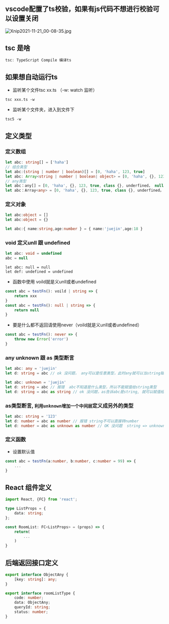 <!--
 * @Author: guokai05
 * @Date: 2021-11-22 17:38:49
 * @LastEditors: guokai05
 * @LastEditTime: 2021-11-22 17:38:49
-->
## vscode配置了ts校验，如果有js代码不想进行校验可以设置关闭

![Xnip2021-11-21_00-08-35.jpg](https://p3-juejin.byteimg.com/tos-cn-i-k3u1fbpfcp/84d70eef9c134da4a74bfe04f723a6be~tplv-k3u1fbpfcp-watermark.image?)

## tsc 是啥
```ts
tsc: TypeScript Compile 编译ts
```
## 如果想自动运行ts
- 监听某个文件tsc xx.ts  （-w: watch 监听）
```
tsc xxx.ts -w 
```
- 监听某个文件夹，进入到文件下
```
tsc5 -w 
```

## 定义类型
### 定义数组

```ts
let abc: string[] = ['haha']
// 组合类型
let abc:(string | number | boolean)[] = [0, 'haha', 123, true]
let abc: Array<string | number | boolean| object> = [0, 'haha', {}, 123, true]
// any类型
let abc：any[] = [0, 'haha', {}, 123, true, class {}, underfined， null]
let abc：Array<any> = [0, 'haha', {}, 123, true, class {}, underfined， null]
```
### 定义对象

```ts
let abc:object = [] 
let abc:object = {}
```

```ts
let abc:{ name:string,age:number } = { name:'juejin',age:18 }
```
### void 定义unll 跟 undefined

```ts
let abc: void = undefined
abc = null
```
```
let abc: null = null
let def: undefined = undefined
```
- 函数中使用 voild就是义unll或者undefined

```ts
const abc = testFn(): voild | string => {
    return xxx
}
const abc = testFn(): null | string => {
    return null
}
```
- 要是什么都不返回请使用never（voild就是义unll或者undefined）

```ts
const abc = testFn(): never => {
    throw new Error('error')
}
```

### any unknown 跟 as 类型断言

```ts
let abc: any = 'juejin'
let d: string = abc // ok 没问题， any可以是任意类型，此时any就可以当string赋值给string类型
```
```ts
let abc: unknown = 'juejin'
let d: string = abc // 报错  abc不知道是什么类型，所以不能赋值给string类型
let d: string = abc as string // ok 没问题，as告诉abc是string, 就可以赋值给string类型
```
### as类型断言, `利用unknown增加一个中间层`定义成另外的类型

```ts
let abc: string = '123'
let d: number = abc as number // 报错 string不可以直接转number
let d: number = abc as unknown as number // OK 没问题  string => unknown => number 这个可以
```
### 定义函数

- 设置默认值

```ts
const abc = testFn(a:number, b:number, c:number = 99) => {
    ...
}
```


## React 组件定义

```ts
import React, {FC} from 'react';

type ListProps = {
    data: string;
};

const RoomList: FC<ListProps> = (props) => {
    return(
        ...
    )
}
```

## 后端返回接口定义
```ts
export interface ObjectAny {
    [key: string]: any;
}

export interface roomListType {
    code: number;
    data: ObjectAny;
    queryId: string;
    status: number;
}

```